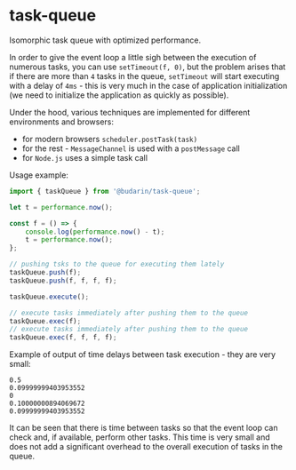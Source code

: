 # task-queue

Isomorphic task queue with optimized performance.

In order to give the event loop a little sigh between the execution of numerous tasks, you can use `setTimeout(f, 0)`, but the problem arises that if there are more than `4` tasks in the queue, `setTimeout` will start executing with a delay of `4ms` - this is very much in the case of application initialization (we need to initialize the application as quickly as possible).

Under the hood, various techniques are implemented for different environments and browsers:

-   for modern browsers `scheduler.postTask(task)`
-   for the rest - `MessageChannel` is used with a `postMessage` call
-   for `Node.js` uses a simple task call

Usage example:

```js
import { taskQueue } from '@budarin/task-queue';

let t = performance.now();

const f = () => {
    console.log(performance.now() - t);
    t = performance.now();
};

// pushing tsks to the queue for executing them lately
taskQueue.push(f);
taskQueue.push(f, f, f, f);

taskQueue.execute();

// execute tasks immediately after pushing them to the queue
taskQueue.exec(f);
// execute tasks immediately after pushing them to the queue
taskQueue.exec(f, f, f, f);
```

Example of output of time delays between task execution - they are very small:

```
0.5
0.09999999403953552
0
0.10000000894069672
0.09999999403953552
```

It can be seen that there is time between tasks so that the event loop can check and, if available, perform other tasks.
This time is very small and does not add a significant overhead to the overall execution of tasks in the queue.
